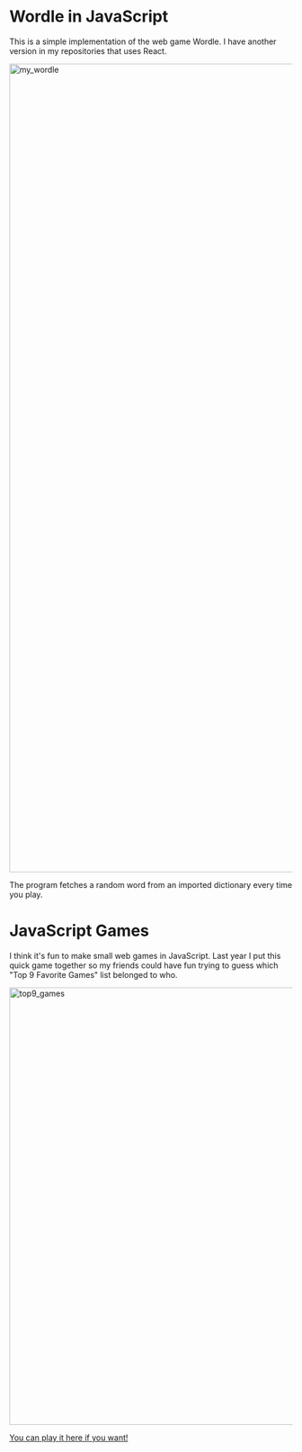 # Wordle in JavaScript

This is a simple implementation of the web game Wordle.
I have another version in my repositories that uses React.

<img width="1438" alt="my_wordle" src="https://github.com/user-attachments/assets/fbe1ed80-6faf-4e99-a608-c6e95806550e" />

The program fetches a random word from an imported dictionary every time you play.

# JavaScript Games

I think it's fun to make small web games in JavaScript.
Last year I put this quick game together so my friends could have fun trying to guess which "Top 9 Favorite Games" list belonged to who.

<img width="778" alt="top9_games" src="https://github.com/user-attachments/assets/9511d595-2ef5-4a6a-838b-da9c4b22c67a" />

[You can play it here if you want!](https://michael.kiang.net/top9)
